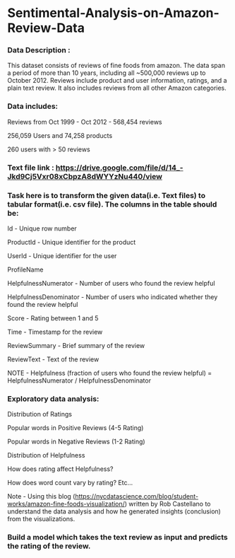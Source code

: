 # Sentimental-Analysis-on-Amazon-Review-Data

### Data Description : 

This dataset consists of reviews of fine foods from amazon. The data span a period of more than 10 years, including all ~500,000 reviews up to October 2012. Reviews include product and user information, ratings, and a plain text review. It also includes reviews from all other Amazon categories.

### Data includes:

Reviews from Oct 1999 - Oct 2012 - 568,454 reviews

256,059 Users and 74,258 products

260 users with > 50 reviews

### Text file link : https://drive.google.com/file/d/14_-Jkd9Cj5Vxr08xCbpzA8dWYYzNu440/view

### Task here is to transform the given data(i.e. Text files) to tabular format(i.e. csv file). The columns in the table should be:

Id - Unique row number

ProductId - Unique identifier for the product

UserId - Unique identifier for the user

ProfileName

HelpfulnessNumerator - Number of users who found the review helpful

HelpfulnessDenominator - Number of users who indicated whether they found the review helpful

Score - Rating between 1 and 5

Time - Timestamp for the review

ReviewSummary - Brief summary of the review

ReviewText - Text of the review

NOTE - Helpfulness (fraction of users who found the review helpful) = HelpfulnessNumerator / HelpfulnessDenominator

### Exploratory data analysis:

Distribution of Ratings

Popular words in Positive Reviews (4-5 Rating)

Popular words in Negative Reviews (1-2 Rating)

Distribution of Helpfulness

How does rating affect Helpfulness?

How does word count vary by rating?
Etc…

Note - Using this blog (https://nycdatascience.com/blog/student-works/amazon-fine-foods-visualization/) written by Rob Castellano to understand the data analysis and how he generated insights (conclusion) from the visualizations. 

### Build a model which takes the text review as input and predicts the rating of the review.
